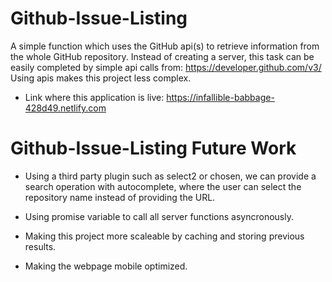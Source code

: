 # Github-Issue-Listing
A simple function which uses the GitHub api(s) to retrieve information from the whole GitHub repository.
Instead of creating a server, this task can be easily completed by simple api calls from: https://developer.github.com/v3/ 
Using apis makes this project less complex.

- Link where this application is live:  https://infallible-babbage-428d49.netlify.com 

# Github-Issue-Listing Future Work

- Using a third party plugin such as select2 or chosen, we can provide a search operation with autocomplete, where the user can select the repository name instead of providing the URL.

- Using promise variable to call all server functions asyncronously.

- Making this project more scaleable by caching and storing previous results.

- Making the webpage mobile optimized.
